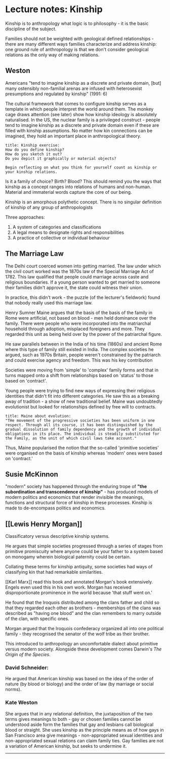 # Lecture notes: Kinship

Kinship is to anthropology what logic is to philosophy - it is the basic discipline 
of the subject.

Families should not be weighted with geological defined relationships - there are many different ways families characterize and address kinship: one ground rule of anthropology is that we don't consider geological relations as the only way of making relations.

## Weston

Americans "tend to imagine kinship as a discrete and private domain, [but] many ostensibly non-familial arenas are infused with heterosexist presumptions and regulated by kinship" (1991: 6)

The cultural framework that comes to configure kinship serves as a template in which people interpret the world around them. The monkey cage draws attention (see later) show how kinship ideology is absolutely naturalised. In the US, the nuclear family is a privileged construct - people tend to imagine kinship as a discrete and private domain even if these are filled with kinship assumptions. No matter how kin connections can be imagined, they hold an important place in anthropological theory.

```ad-todo
title: Kinship exercise:
How do you define kinship?
How do you sketch it out?
Do you depict it graphically or material objects?

Begin reflecting on what you think for yourself count as kinship or your kinship relations.
```

Is it a family of choice? Birth? Blood? This should remind you the ways that kinship as a concept ranges into relations of humans and non-human. Material and immaterial words capture the core of our being.

Kinship is an amorphous polythetic concept.
There is no singular definition of kinship of any group of anthropologists

Three approaches:
1. A system of categories and classifications
2. A legal means to designate rights and responsibilities
3. A practice of collective or individual behaviour

## The Marriage Law

The Delhi court coerced women into getting married. The law under which the civil court worked was the 1870s law of the Special Marriage Act of 1782. This law qualified that people could marriage across caste and religious boundaries. If a young person wanted to get married to someone their families didn't approve it, the state could witness their union.

In practice, this didn't work - the puzzle (of the lecturer's fieldwork) found that nobody really used this marriage law.

Henry Sumner Maine argues that the basis of the basis of the family in Rome were artificial, not based on blood - men held dominance over the family. There were people who were incorporated into the matriarchal household through adoption, misplaced foreigners and more. They regarded this unit as being held over by the power of the patriarchal figure.

He saw parallels between in the India of his time (1860s) and ancient Rome where this type of family still existed in India. The complex societies he argued, such as 1970s Britain, people weren't constrained by the patriarch and could exercise agency and freedom. This was his key contribution

Societies were moving from 'simple' to 'complex' family forms and that in turns mapped onto a shift from relationships based on 'status' to those based on 'contract'.

Young people were trying to find new ways of expressing their religious identities that didn't fit into different categories. He saw this as a breaking away of tradition - a show of new traditional belief. Maine was undoubtedly evolutionist but looked for relationships defined by free will to contracts. 

```ad-quote
title: Maine about evolution:
"THe movement of the progressive societies has been uniform in one respect. Through all its course, it has been distinguished by the gradual dissolution of family dependency and the growth of individual obligations in its place. The individual is steadily substituted for the Family, as the unit of which civil laws take account."

```

Thus, Maine popularised the notion that the so-called 'primitive societies' were organised on the basis of kinship whereas 'modern' ones were based on 'contract.'

## Susie McKinnon

"modern" society has happened through the enduring trope of **"the subordination and transcendence of kinship"** - has produced models of modern politics and economics that render invisible the meanings, functions and structural force of kinship in these processes. Kinship is made to de-encompass politics and economics.

## [[Lewis Henry Morgan]]

Classificatory versus descriptive kinship systems.

He argues that simple societies progressed through a series of stages from primitive promiscuity where anyone could be your father to a system based on monogamy wherein biological paternity could be certain.

Collating these terms for kinship antiquity, some societies had ways of classifying kin that had remarkable similarities.

[[Karl Marx]] read this book and annotated Morgan's book extensively. Engels even used this in his own work. Morgan has received disproportionate prominence in the world because 'that stuff went on.'

He found that the Iroquois distributed among the clans father and child so that they regarded each other as brothers - memberships of the clans was described as "having one blood" and the clan remembers to marry outside of the clan, with specific ones.

Morgan argued that the Iroquois confederacy organized all into one political family - they recognised the senator of the wolf tribe as their brother.

This introduced to anthropology an uncomfortable dialect about primitive versus modern society. Alongside these development comes Darwin's *The Origin of the Species*. 

### David Schneider:

He argued that American kinship was based on the idea of the order of nature (by blood or biology) and the order of law (by marriage or social norms).

### Kate Weston

She argues that in any relational definition, the juxtaposition of the two terms gives meanings to both - gay or chosen families cannot be understood aside form the families that gay and lesbians call biological blood or straight. She uses kinship as the principle means as of how gays in San Francisco area give meanings - non-appropriated sexual identities and non-appropriated sexual relations can claim family ties. Gay families are not a variation of American kinship, but seeks to undermine it.

---